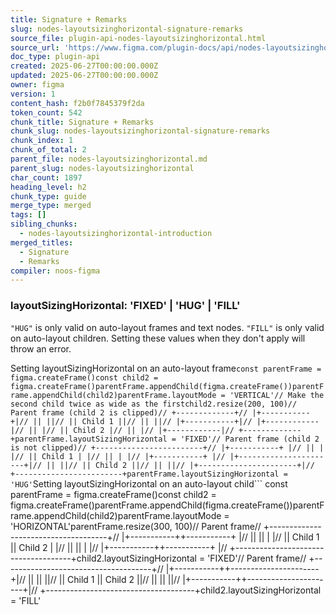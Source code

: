 ```yaml
---
title: Signature + Remarks
slug: nodes-layoutsizinghorizontal-signature-remarks
source_file: plugin-api-nodes-layoutsizinghorizontal.html
source_url: 'https://www.figma.com/plugin-docs/api/nodes-layoutsizinghorizontal/'
doc_type: plugin-api
created: 2025-06-27T00:00:00.000Z
updated: 2025-06-27T00:00:00.000Z
owner: figma
version: 1
content_hash: f2b0f7845379f2da
token_count: 542
chunk_title: Signature + Remarks
chunk_slug: nodes-layoutsizinghorizontal-signature-remarks
chunk_index: 1
chunk_of_total: 2
parent_file: nodes-layoutsizinghorizontal.md
parent_slug: nodes-layoutsizinghorizontal
char_count: 1897
heading_level: h2
chunk_type: guide
merge_type: merged
tags: []
sibling_chunks:
  - nodes-layoutsizinghorizontal-introduction
merged_titles:
  - Signature
  - Remarks
compiler: noos-figma
---
```


### layoutSizingHorizontal: 'FIXED' | 'HUG' | 'FILL'

`"HUG"` is only valid on auto-layout frames and text nodes. `"FILL"` is only valid on auto-layout children. Setting these values when they don't apply will throw an error.

Setting layoutSizingHorizontal on an auto-layout frame```
const parentFrame = figma.createFrame()const child2 = figma.createFrame()parentFrame.appendChild(figma.createFrame())parentFrame.appendChild(child2)parentFrame.layoutMode = 'VERTICAL'// Make the second child twice as wide as the firstchild2.resize(200, 100)// Parent frame (child 2 is clipped)// +-------------+// |+-----------+|// || ||// || Child 1 ||// || ||// |+-----------+|// |+------------|// || |// || Child 2 |// || |// |+------------|// +-------------+parentFrame.layoutSizingHorizontal = 'FIXED'// Parent frame (child 2 is not clipped)// +------------------------+// |+-----------+ |// || | |// || Child 1 | |// || | |// |+-----------+ |// |+----------------------+|// || ||// || Child 2 ||// || ||// |+----------------------+|// +------------------------+parentFrame.layoutSizingHorizontal = 'HUG'
```Setting layoutSizingHorizontal on an auto-layout child```
const parentFrame = figma.createFrame()const child2 = figma.createFrame()parentFrame.appendChild(figma.createFrame())parentFrame.appendChild(child2)parentFrame.layoutMode = 'HORIZONTAL'parentFrame.resize(300, 100)// Parent frame// +-------------------------------------+// |+-----------++-----------+ |// || || | |// || Child 1 || Child 2 | |// || || | |// |+-----------++-----------+ |// +-------------------------------------+child2.layoutSizingHorizontal = 'FIXED'// Parent frame// +-------------------------------------+// |+-----------++----------------------+|// || || ||// || Child 1 || Child 2 ||// || || ||// |+-----------++----------------------+|// +-------------------------------------+child2.layoutSizingHorizontal = 'FILL'
```
